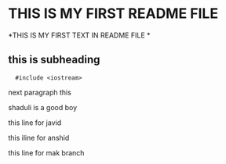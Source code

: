 # THIS IS MY FIRST README FILE 


*THIS IS MY FIRST TEXT IN README FILE *

## this is subheading 

```  #include <iostream>```

next paragraph this

shaduli  is a good boy 

this  line for javid 

this iline for anshid 

this line for mak branch 